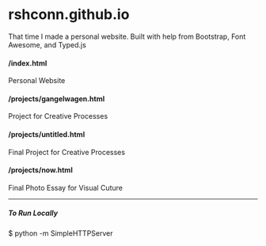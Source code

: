 # rshconn.github.io
That time I made a personal website. 
Built with help from Bootstrap, Font Awesome, and Typed.js

#### /index.html
Personal Website

#### /projects/gangelwagen.html
Project for Creative Processes

#### /projects/untitled.html
Final Project for Creative Processes

#### /projects/now.html
Final Photo Essay for Visual Cuture

------------------------------
##### To Run Locally
$ python -m SimpleHTTPServer 